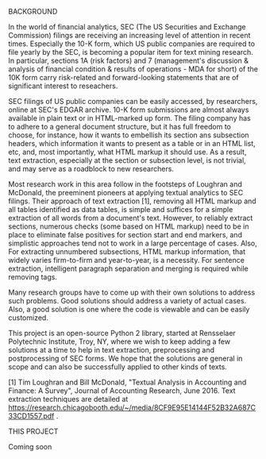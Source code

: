BACKGROUND

In the world of financial analytics, SEC (The US Securities and Exchange Commission) filings are receiving an increasing level of attention in recent times. Especially the 10-K form, which US public companies are required to file yearly by the SEC, is becoming a popular item for text mining research. In particular, sections 1A (risk factors) and 7 (management's discussion & analysis of financial condition & results of operations - MDA for short) of the 10K form carry risk-related and forward-looking statements that are of significant interest to reseachers.

SEC filings of US public companies can be easily accessed, by researchers, online at SEC's EDGAR archive. 10-K form submissions are almost always available in plain text or in HTML-marked up form. The filing company has to adhere to a general document structure, but it has full freedom to choose, for instance, how it wants to embellish its section ans subsection headers, which information it wants to present as a table or in an HTML list, etc, and, most importantly, what HTML markup it should use. As a result, text extraction, especially at the section or subsection level, is not trivial, and may serve as a roadblock to new researchers.

Most research work in this area follow in the footsteps of Loughran and McDonald, the preeminent pioneers at applying textual analytics to SEC filings. Their approach of text extraction [1], removing all HTML markup and all tables identified as data tables, is simple and suffices for a simple extraction of all words from a document's text. However, to reliably extract sections, numerous checks (some based on HTML markup) need to be in place to eliminate false positives for section start and end markers, and simplistic approaches tend not to work in a large percentage of cases. Also,  For extracting unnumbered subsections, HTML markup information, that widely varies firm-to-firm and year-to-year, is a necessity. For sentence extraction, intelligent paragraph separation and merging is required while removing tags.

Many research groups have to come up with their own solutions to address such problems. Good solutions should address a variety of actual cases. Also, a good solution is one where the code is viewable and can be easily customized.

This project is an open-source Python 2 library, started at Rensselaer Polytechnic Institute, Troy, NY, where we wish to keep adding a few solutions at a time to help in text extraction, preprocessing and postprocessing of SEC forms. We hope that the solutions are general in scope and can also be successfully applied to other kinds of texts.  


[1] Tim Loughran and Bill McDonald, "Textual Analysis in Accounting and Finance: A Survey", Journal of Accounting Research, June 2016.
Text extraction techniques are detailed at https://research.chicagobooth.edu/~/media/8CF9E95E14144F52B32A687C33CD1557.pdf .



THIS PROJECT

Coming soon